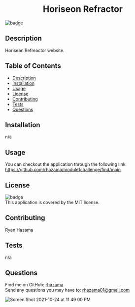 <h1 align="center">Horiseon Refractor</h1>

![badge](https://img.shields.io/badge/license-MIT-brightgreen)<br />
## Description
Horisean Refreactor website.

## Table of Contents
- [Description](#description)
- [Installation](#installation)
- [Usage](#usage)
- [License](#license)
- [Contributing](#contributing)
- [Tests](#tests)
- [Questions](#questions)
## Installation
n/a
## Usage
You can checkout the application through the following link: https://github.com/rhazama/module1challenge/find/main

## License
![badge](https://img.shields.io/badge/license-MIT-brightgreen)
<br />
This application is covered by the MIT license.
## Contributing
Ryan Hazama
## Tests
n/a
## Questions
Find me on GitHub: [rhazama](https://github.com/rhazama)<br />
Send any questions you may have to: rhazama01@gmail.com<br />
    

![Screen Shot 2021-10-24 at 11 49 00 PM](https://user-images.githubusercontent.com/88352747/138647654-b35cd52c-f1cd-421c-8836-a34d0b799157.png)
